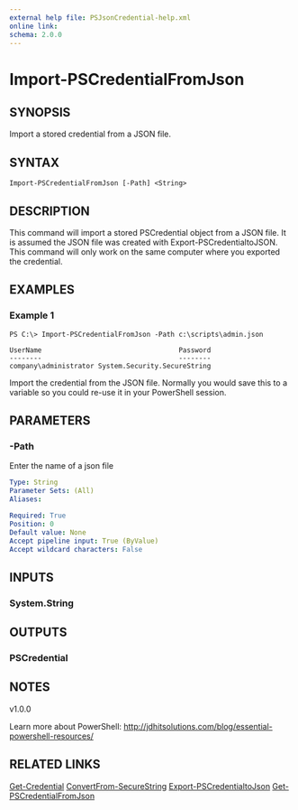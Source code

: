 ```yaml
---
external help file: PSJsonCredential-help.xml
online link:
schema: 2.0.0
---
```


# Import-PSCredentialFromJson

## SYNOPSIS
Import a stored credential from a JSON file.

## SYNTAX

```
Import-PSCredentialFromJson [-Path] <String>
```

## DESCRIPTION
This command will import a stored PSCredential object from a JSON file. It is assumed the JSON file was created with Export-PSCredentialtoJSON. This command will only work on the same computer where you exported the credential.
## EXAMPLES

### Example 1
```
PS C:\> Import-PSCredentialFromJson -Path c:\scripts\admin.json

UserName                                  Password
--------                                  --------
company\administrator System.Security.SecureString

```

Import the credential from the JSON file. Normally you would save this to a variable so you could re-use it in your PowerShell session.

## PARAMETERS

### -Path
Enter the name of a json file

```yaml
Type: String
Parameter Sets: (All)
Aliases: 

Required: True
Position: 0
Default value: None
Accept pipeline input: True (ByValue)
Accept wildcard characters: False
```

## INPUTS
### System.String

## OUTPUTS
### PSCredential

## NOTES
v1.0.0

Learn more about PowerShell:
http://jdhitsolutions.com/blog/essential-powershell-resources/


## RELATED LINKS
[Get-Credential]()
[ConvertFrom-SecureString]()
[Export-PSCredentialtoJson](Export-PSCredentialToJson)
[Get-PSCredentialFromJson](Get-PSCredentialFromJson)
